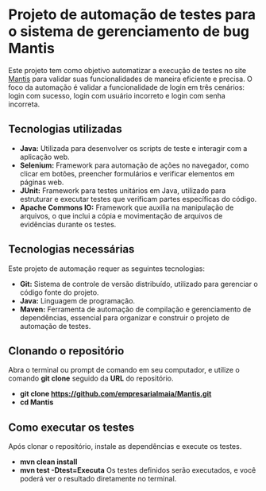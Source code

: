 # Projeto de automação de testes para o sistema de gerenciamento de bug Mantis
Este projeto tem como objetivo automatizar a execução de testes no site [Mantis](http://mantis-prova.base2.com.br) 
para validar suas funcionalidades de maneira eficiente e precisa. O foco da automação é validar a funcionalidade de login em três cenários: login com sucesso, login com usuário incorreto e login com senha incorreta.

## Tecnologias utilizadas
- **Java:** Utilizada para desenvolver os scripts de teste e interagir com a aplicação web.
- **Selenium:** Framework para automação de ações no navegador, como clicar em botões, preencher formulários e verificar elementos em páginas web.
- **JUnit:** Framework para testes unitários em Java, utilizado para estruturar e executar testes que verificam partes específicas do código.
- **Apache Commons IO:**  Framework que auxilia na manipulação de arquivos, o que inclui a cópia e movimentação de arquivos de evidências durante os testes.

## Tecnologias necessárias
Este projeto de automação requer as seguintes tecnologias:
- **Git:** Sistema de controle de versão distribuído, utilizado para gerenciar o código fonte do projeto.
- **Java:** Linguagem de programação.
- **Maven:** Ferramenta de automação de compilação e gerenciamento de dependências, essencial para organizar e construir o projeto de automação de testes.

## Clonando o repositório
Abra o terminal ou prompt de comando em seu computador, e utilize o comando **git clone** seguido da **URL** do repositório.
- **git clone https://github.com/empresarialmaia/Mantis.git**
- **cd Mantis**

## Como executar os testes
Após clonar o repositório, instale as dependências e execute os testes.
- **mvn clean install**
- **mvn test -Dtest=Executa**
Os testes definidos serão executados, e você poderá ver o resultado diretamente no terminal.


